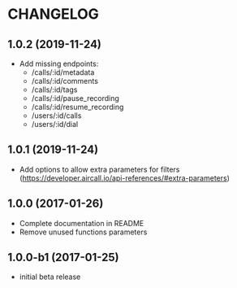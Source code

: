 # CHANGELOG

## 1.0.2 (2019-11-24)

 * Add missing endpoints:
   * /calls/:id/metadata
   * /calls/:id/comments
   * /calls/:id/tags
   * /calls/:id/pause_recording
   * /calls/:id/resume_recording
   * /users/:id/calls
   * /users/:id/dial

## 1.0.1 (2019-11-24)

 * Add options to allow extra parameters for filters (https://developer.aircall.io/api-references/#extra-parameters)

## 1.0.0 (2017-01-26)

 * Complete documentation in README
 * Remove unused functions parameters

## 1.0.0-b1 (2017-01-25)

 * initial beta release
